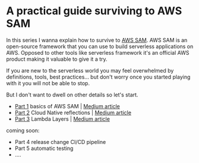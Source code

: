 # A practical guide surviving to AWS SAM

In this series I wanna explain how to survive to [AWS SAM](https://github.com/awslabs/serverless-application-model).
AWS SAM is an open-source framework that you can use to build serverless applications on AWS. Opposed to other tools like 
serverless framework it's an official AWS product making it valuable to give it a try.

If you are new to the serverless world you may feel overwhelmed by definitions, tools, best practices... but don't worry once you started 
playing with it you will not be able to stop.

But I don't want to dwell on other details so let's start.

- [Part 1](sam/README.md) basics of AWS SAM | [Medium article](https://aws.plainenglish.io/in-this-series-ill-try-explain-how-to-survive-to-aws-sam-don-t-get-me-wrong-i-really-like-this-3c1ff2dfca68?sk=4c285b5078d87c927ff72f718021d5d5)
- [Part 2]() Cloud Native reflections |  [Medium article](https://aws.plainenglish.io/a-practical-guide-surviving-to-aws-sam-part-2-332c2e0c0c68)
- [Part 3](layers/README.md)  Lambda Layers | [Medium article](https://link.medium.com/ehzuP07SYfb )

coming soon: 
- Part 4 release change CI/CD pipeline
- Part 5 automatic testing
- ....